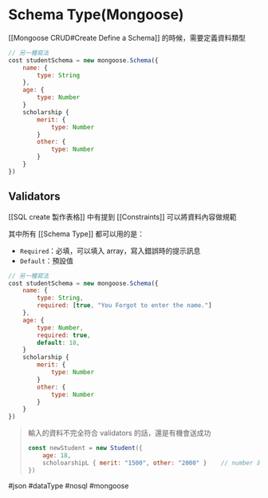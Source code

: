 # Schema Type(Mongoose)
[[Mongoose CRUD#Create Define a Schema]] 的時候，需要定義資料類型
```js
// 另一種寫法
cost studentSchema = new mongoose.Schema({
	name: {
		type: String
	},
	age: {
		type: Number
	}
	scholarship {
		merit: {
			type: Number
		}
		other: {
			type: Number
		}
	}
})
```
## Validators
[[SQL create 製作表格]] 中有提到 [[Constraints]] 可以將資料內容做規範

其中所有 [[Schema Type]] 都可以用的是：
- `Required`：必填，可以填入 array，寫入錯誤時的提示訊息
- `Default`：預設值

```js
// 另一種寫法
cost studentSchema = new mongoose.Schema({
	name: {
		type: String,
		required: [true, "You Forgot to enter the name."]
	},
	age: {
		type: Number,
		required: true,
		default: 18,
	}
	scholarship {
		merit: {
			type: Number
		}
		other: {
			type: Number
		}
	}
})
```
> 輸入的資料不完全符合 validators 的話，還是有機會送成功
> ```js
> const newStudent = new Student({
>     age: 18,
>     scholoarshipL { merit: "1500", other: "2000" }	// number 的類型欄位送出 string
> })
> ```
#json #dataType #nosql #mongoose 